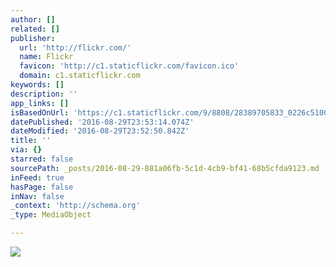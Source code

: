 ```yaml
---
author: []
related: []
publisher:
  url: 'http://flickr.com/'
  name: Flickr
  favicon: 'http://c1.staticflickr.com/favicon.ico'
  domain: c1.staticflickr.com
keywords: []
description: ''
app_links: []
isBasedOnUrl: 'https://c1.staticflickr.com/9/8808/28389705833_0226c51005_o.gif'
datePublished: '2016-08-29T23:53:14.074Z'
dateModified: '2016-08-29T23:52:50.842Z'
title: ''
via: {}
starred: false
sourcePath: _posts/2016-08-29-881a06fb-5c1d-4cb9-bf41-68b5cfda9123.md
inFeed: true
hasPage: false
inNav: false
_context: 'http://schema.org'
_type: MediaObject

---
```

<article style=""><img src="http://c1.staticflickr.com/9/8808/28389705833_0226c51005_o.gif" /></article>